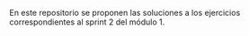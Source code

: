 En este repositorio se proponen las soluciones a los ejercicios correspondientes al sprint 2 del módulo 1.
